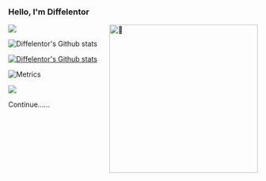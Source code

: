 ### Hello, I'm Diffelentor

<img align="right" width="300" alt="🦑" src="https://count.getloli.com/get/@:Diffelentor?theme=moebooru-h">

![](https://visitor-badge.glitch.me/badge?page_id=Diffelentor.readme)

![Diffelentor's Github stats](https://github-readme-stats.vercel.app/api?username=Diffelentor&show_icons=true)

[![Diffelentor's Github stats](https://github-readme-stats.vercel.app/api/top-langs/?username=Diffelentor&layout=compact)](https://github.com/Diffelentor/github-readme-stats)



![Metrics](https://metrics.lecoq.io/Diffelentor?template=classic&config.timezone=Asia%2FShanghai)


[![](https://user-images.githubusercontent.com/22963968/130322172-4e4996cd-eb3d-4013-9fc2-47e573413310.png)](#)

Continue......
